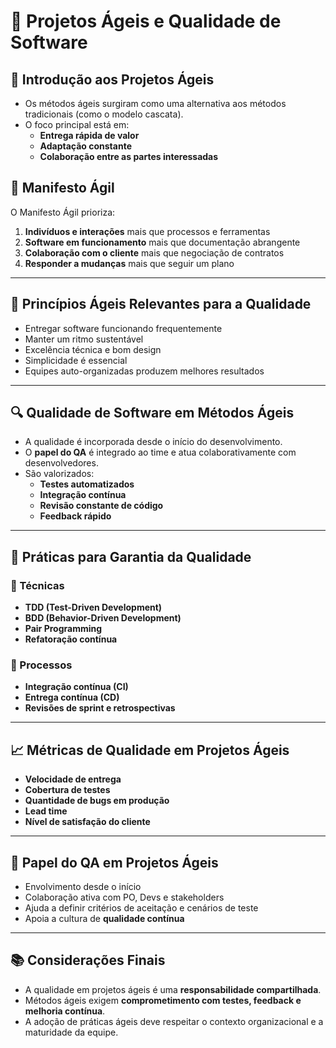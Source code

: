 # 📘 Projetos Ágeis e Qualidade de Software

## 🚀 Introdução aos Projetos Ágeis

- Os métodos ágeis surgiram como uma alternativa aos métodos tradicionais (como o modelo cascata).
- O foco principal está em:
  - **Entrega rápida de valor**
  - **Adaptação constante**
  - **Colaboração entre as partes interessadas**

## 📜 Manifesto Ágil

O Manifesto Ágil prioriza:

1. **Indivíduos e interações** mais que processos e ferramentas  
2. **Software em funcionamento** mais que documentação abrangente  
3. **Colaboração com o cliente** mais que negociação de contratos  
4. **Responder a mudanças** mais que seguir um plano  

---

## 🧩 Princípios Ágeis Relevantes para a Qualidade

- Entregar software funcionando frequentemente
- Manter um ritmo sustentável
- Excelência técnica e bom design
- Simplicidade é essencial
- Equipes auto-organizadas produzem melhores resultados

---

## 🔍 Qualidade de Software em Métodos Ágeis

- A qualidade é incorporada desde o início do desenvolvimento.
- O **papel do QA** é integrado ao time e atua colaborativamente com desenvolvedores.
- São valorizados:
  - **Testes automatizados**
  - **Integração contínua**
  - **Revisão constante de código**
  - **Feedback rápido**

---

## 🧪 Práticas para Garantia da Qualidade

### 🔧 Técnicas
- **TDD (Test-Driven Development)**  
- **BDD (Behavior-Driven Development)**  
- **Pair Programming**  
- **Refatoração contínua**

### 🔁 Processos
- **Integração contínua (CI)**  
- **Entrega contínua (CD)**  
- **Revisões de sprint e retrospectivas**

---

## 📈 Métricas de Qualidade em Projetos Ágeis

- **Velocidade de entrega**
- **Cobertura de testes**
- **Quantidade de bugs em produção**
- **Lead time**
- **Nível de satisfação do cliente**

---

## 👥 Papel do QA em Projetos Ágeis

- Envolvimento desde o início
- Colaboração ativa com PO, Devs e stakeholders
- Ajuda a definir critérios de aceitação e cenários de teste
- Apoia a cultura de **qualidade contínua**

---

## 📚 Considerações Finais

- A qualidade em projetos ágeis é uma **responsabilidade compartilhada**.
- Métodos ágeis exigem **comprometimento com testes, feedback e melhoria contínua**.
- A adoção de práticas ágeis deve respeitar o contexto organizacional e a maturidade da equipe.